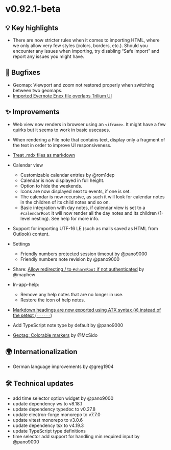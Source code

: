 # v0.92.1-beta
## 💡 Key highlights

*   There are now stricter rules when it comes to importing HTML, where we only allow very few styles (colors, borders, etc.). Should you encounter any issues when importing, try disabling “Safe import” and report any issues you might have.

## 🐞 Bugfixes

*   Geomap: Viewport and zoom not restored properly when switching between two geomaps.
*   [Imported Evernote Enex file overlaps Trilium UI](https://github.com/TriliumNext/Notes/issues/931)

## ✨ Improvements

*   Web view now renders in browser using an `<iframe>`. It might have a few quirks but it seems to work in basic usecases.
*   When rendering a File note that contains text, display only a fragment of the text in order to improve UI responsiveness.
*   [Treat .mdx files as markdown](https://github.com/TriliumNext/Notes/issues/1236)
*   Calendar view
    *   Customizable calendar entries by @rom1dep
    *   Calendar is now displayed in full height.
    *   Option to hide the weekends.
    *   Icons are now displayed next to events, if one is set.
    *   The calendar is now recursive, as such it will look for calendar notes in the children of its child notes and so on.
    *   Basic integration with day notes, if calendar view is set to a `#calendarRoot` it will now render all the day notes and its children (1-level nesting). See help for more info.
*   Support for importing UTF-16 LE (such as mails saved as HTML from Outlook) content.
*   Settings
    
    *   Friendly numbers protected session timeout by @pano9000
    *   Friendly numbers note revision by @pano9000
*   Share: [Allow redirecting / to `#shareRoot` if not authenticated](https://github.com/TriliumNext/Notes/pull/1207) by @maphew
*   In-app-help:
    *   Remove any help notes that are no longer in use.
    *   Restore the icon of help notes.
*   [Markdown headings are now exported using ATX syntax (`#`) instead of the setext (`------`)](https://github.com/TriliumNext/Notes/issues/1251)
*   Add TypeScript note type by default by @pano9000
*   [Geotag: Colorable markers](https://github.com/TriliumNext/Notes/pull/1229) by @McSido

## 🌍 Internationalization

*   German language improvements by @greg1904

## 🛠️ Technical updates

*   add time selector option widget by @pano9000
*   update dependency ws to v8.18.1
*   update dependency typedoc to v0.27.8
*   update electron-forge monorepo to v7.7.0
*   update vitest monorepo to v3.0.6
*   update dependency tsx to v4.19.3
*   update TypeScript type definitions
*   time selector add support for handling min required input by @pano9000